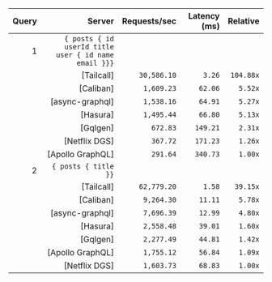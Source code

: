 <!-- PERFORMANCE_RESULTS_START -->

| Query | Server | Requests/sec | Latency (ms) | Relative |
|-------:|--------:|--------------:|--------------:|---------:|
| 1 | `{ posts { id userId title user { id name email }}}` |
|| [Tailcall] | `30,586.10` | `3.26` | `104.88x` |
|| [Caliban] | `1,609.23` | `62.06` | `5.52x` |
|| [async-graphql] | `1,538.16` | `64.91` | `5.27x` |
|| [Hasura] | `1,495.44` | `66.80` | `5.13x` |
|| [Gqlgen] | `672.83` | `149.21` | `2.31x` |
|| [Netflix DGS] | `367.72` | `171.23` | `1.26x` |
|| [Apollo GraphQL] | `291.64` | `340.73` | `1.00x` |
| 2 | `{ posts { title }}` |
|| [Tailcall] | `62,779.20` | `1.58` | `39.15x` |
|| [Caliban] | `9,264.30` | `11.11` | `5.78x` |
|| [async-graphql] | `7,696.39` | `12.99` | `4.80x` |
|| [Hasura] | `2,558.48` | `39.01` | `1.60x` |
|| [Gqlgen] | `2,277.49` | `44.81` | `1.42x` |
|| [Apollo GraphQL] | `1,755.12` | `56.84` | `1.09x` |
|| [Netflix DGS] | `1,603.73` | `68.83` | `1.00x` |

<!-- PERFORMANCE_RESULTS_END -->
